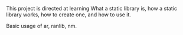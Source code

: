 This project is directed at learning What a static library is, how a static library works, how to create one, and how to use it.

Basic usage of ar, ranlib, nm.
